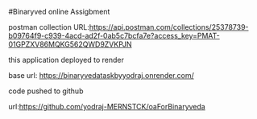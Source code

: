 #Binaryved online Assigbment

postman collection URL:https://api.postman.com/collections/25378739-b09764f9-c939-4acd-ad2f-0ab5c7bcfa7e?access_key=PMAT-01GPZXV86MQKG562QWD9ZVKPJN

this application deployed to render

base url: https://binaryvedataskbyyodraj.onrender.com/

code pushed to github 

url:https://github.com/yodraj-MERNSTCK/oaForBinaryveda

